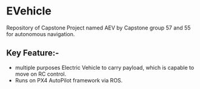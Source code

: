# EVehicle
Repository of Capstone Project named AEV by Capstone group 57 and 55 for autonomous navigation.

## Key Feature:-
* multiple purposes Electric Vehicle to carry payload, which is capable to move on RC control.
* Runs on PX4 AutoPilot framework via ROS.
